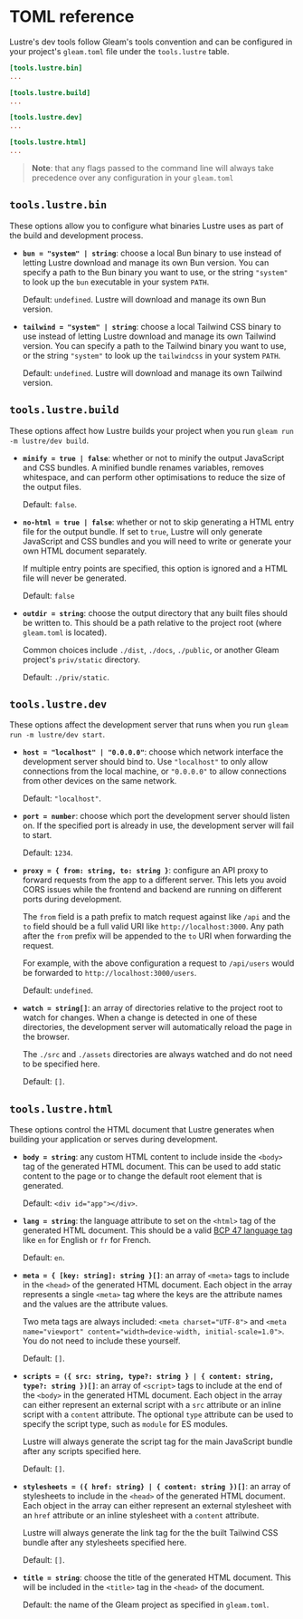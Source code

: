 # TOML reference

Lustre's dev tools follow Gleam's tools convention and can be configured in your
project's `gleam.toml` file under the `tools.lustre` table.

```toml
[tools.lustre.bin]
...

[tools.lustre.build]
...

[tools.lustre.dev]
...

[tools.lustre.html]
...
```

> **Note**: that any flags passed to the command line will always take precedence
> over any configuration in your `gleam.toml`

## `tools.lustre.bin`

These options allow you to configure what binaries Lustre uses as part of the
build and development process.

- **`bun = "system" | string`**: choose a local Bun binary to use instead of letting
  Lustre download and manage its own Bun version. You can specify a path to the
  Bun binary you want to use, or the string `"system"` to look up the `bun`
  executable in your system `PATH`.

  Default: `undefined`. Lustre will download and manage its own Bun version.

- **`tailwind = "system" | string`**: choose a local Tailwind CSS binary to use
  instead of letting Lustre download and manage its own Tailwind version. You
  can specify a path to the Tailwind binary you want to use, or the string
  `"system"` to look up the `tailwindcss` in your system `PATH`.

  Default: `undefined`. Lustre will download and manage its own Tailwind version.

## `tools.lustre.build`

These options affect how Lustre builds your project when you run
`gleam run -m lustre/dev build`.

- **`minify = true | false`**: whether or not to minify the output JavaScript and
  CSS bundles. A minified bundle renames variables, removes whitespace, and can
  perform other optimisations to reduce the size of the output files.

  Default: `false`.

- **`no-html = true | false`**: whether or not to skip generating a HTML entry file
  for the output bundle. If set to `true`, Lustre will only generate JavaScript
  and CSS bundles and you will need to write or generate your own HTML document
  separately.

  If multiple entry points are specified, this option is ignored and a HTML file
  will never be generated.

  Default: `false`

- **`outdir = string`**: choose the output directory that any built files should be
  written to. This should be a path relative to the project root (where `gleam.toml`
  is located).

  Common choices include `./dist`, `./docs`, `./public`, or another Gleam project's
  `priv/static` directory.

  Default: `./priv/static`.

## `tools.lustre.dev`

These options affect the development server that runs when you run
`gleam run -m lustre/dev start`.

- **`host = "localhost" | "0.0.0.0"`**: choose which network interface the development
  server should bind to. Use `"localhost"` to only allow connections from the
  local machine, or `"0.0.0.0"` to allow connections from other devices on the
  same network.

  Default: `"localhost"`.

- **`port = number`**: choose which port the development server should listen on. If
  the specified port is already in use, the development server will fail to
  start.

  Default: `1234`.

- **`proxy = { from: string, to: string }`**: configure an API proxy to forward
  requests from the app to a different server. This lets you avoid CORS issues
  while the frontend and backend are running on different ports during development.

  The `from` field is a path prefix to match request against like `/api` and the
  `to` field should be a full valid URI like `http://localhost:3000`. Any path
  after the `from` prefix will be appended to the `to` URI when forwarding the
  request.

  For example, with the above configuration a request to `/api/users` would be
  forwarded to `http://localhost:3000/users`.

  Default: `undefined`.

- **`watch = string[]`**: an array of directories relative to the project root to watch
  for changes. When a change is detected in one of these directories, the
  development server will automatically reload the page in the browser.

  The `./src` and `./assets` directories are always watched and do not need to
  be specified here.

  Default: `[]`.

## `tools.lustre.html`

These options control the HTML document that Lustre generates when building your
application or serves during development.

- **`body = string`**: any custom HTML content to include inside the `<body>` tag
  of the generated HTML document. This can be used to add static content to the
  page or to change the default root element that is generated.

  Default: `<div id="app"></div>`.

- **`lang = string`**: the language attribute to set on the `<html>` tag of the
  generated HTML document. This should be a valid
  [BCP 47 language tag](https://www.rfc-editor.org/rfc/bcp/bcp47.txt) like `en`
  for English or `fr` for French.

  Default: `en`.

- **`meta = { [key: string]: string }[]`**: an array of `<meta>` tags to include
  in the `<head>` of the generated HTML document. Each object in the array
  represents a single `<meta>` tag where the keys are the attribute names and
  the values are the attribute values.

  Two meta tags are always included: `<meta charset="UTF-8">` and
  `<meta name="viewport" content="width=device-width, initial-scale=1.0">`. You
  do not need to include these yourself.

  Default: `[]`.

- **`scripts = ({ src: string, type?: string } | { content: string, type?: string })[]`**:
  an array of `<script>` tags to include at the end of the `<body>` in the
  generated HTML document. Each object in the array can either represent an
  external script with a `src` attribute or an inline script with a `content`
  attribute. The optional `type` attribute can be used to specify the script
  type, such as `module` for ES modules.

  Lustre will always generate the script tag for the main JavaScript bundle after
  any scripts specified here.

  Default: `[]`.

- **`stylesheets = ({ href: string} | { content: string })[]`**: an array of
  stylesheets to include in the `<head>` of the generated HTML document. Each
  object in the array can either represent an external stylesheet with an `href`
  attribute or an inline stylesheet with a `content` attribute.

  Lustre will always generate the link tag for the the built Tailwind CSS bundle
  after any stylesheets specified here.

  Default: `[]`.

- **`title = string`**: choose the title of the generated HTML document. This will
  be included in the `<title>` tag in the `<head>` of the document.

  Default: the name of the Gleam project as specified in `gleam.toml`.
